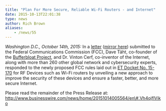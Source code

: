 ```yaml
---
title: "Plan For More Secure, Reliable Wi-Fi Routers - and Internet"
date: 2015-10-13T22:01:38
type: news
author: Rich Brown
aliases:
    - /news/55
---
```

*Washington D.C., October 14th, 2015:* In a
[letter](http://huchra.bufferbloat.net/~d/fcc_saner_software_practices.pdf)
([mirror
here](https://dl.dropboxusercontent.com/u/21403660/fcc_saner_software_practices.pdf))
submitted to the Federal Communications Commission (FCC), Dave Täht,
co-founder of the [Bufferbloat Project](http://www.bufferbloat.net), and
Dr. Vinton Cerf, co-inventor of the Internet, along with more than 260
other global network and cybersecurity experts, responded to the newly
proposed FCC rules laid out in [ET Docket No.
15-170](https://apps.fcc.gov/edocs_public/attachmatch/FCC-15-92A1.pdf)
for RF Devices such as Wi-Fi routers by unveiling a new approach to
improve the security of these devices and ensure a faster, better, and
more secure Internet.

Please read the remainder of the Press Release at:
http://www.businesswire.com/news/home/20151014005564/en\#.Vh4ojflViko
